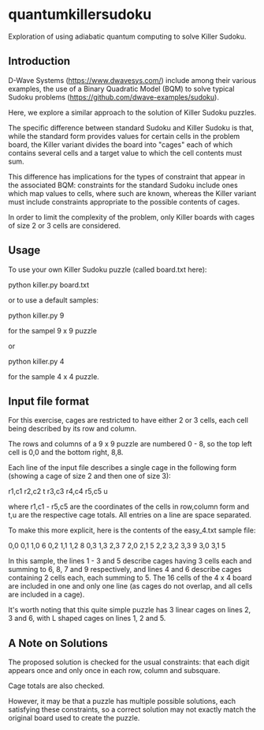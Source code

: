 # quantumkillersudoku
Exploration of using adiabatic quantum computing to solve Killer Sudoku.

## Introduction
D-Wave Systems (https://www.dwavesys.com/) include among their various examples, the use of a Binary Quadratic Model (BQM) to solve typical Sudoku problems (https://github.com/dwave-examples/sudoku).

Here, we explore a similar approach to the solution of Killer Sudoku puzzles.

The specific difference between standard Sudoku and Killer Sudoku is that, while the standard form provides values for certain cells in the problem board, the Killer variant divides the board into "cages" each of which contains several cells and a target value to which the cell contents must sum.

This difference has implications for the types of constraint that appear in the associated BQM: constraints for the standard Sudoku include ones which map values to cells, where such are known, whereas the Killer variant must include constraints appropriate to the possible contents of cages.

In order to limit the complexity of the problem, only Killer boards with cages of size 2 or 3 cells are considered. 

## Usage
To use your own Killer Sudoku puzzle (called board.txt here):

python killer.py board.txt

or to use a default samples:

python killer.py 9

for the sampel 9 x 9 puzzle

or 

python killer.py 4

for the sample 4 x 4 puzzle.

## Input file format
For this exercise, cages are restricted to have either 2 or 3 cells, each cell being described by its row and column.

The rows and columns of a 9 x 9 puzzle are numbered 0 - 8, so the top left cell is 0,0 and the bottom right, 8,8.

Each line of the input file describes a single cage in the following form (showing a cage of size 2 and then one of size 3):

r1,c1 r2,c2 t
r3,c3 r4,c4 r5,c5 u

where r1,c1 - r5,c5 are the coordinates of the cells in row,column form and t,u are the respective cage totals. All entries
on a line are space separated.

To make this more explicit, here is the contents of the easy_4.txt sample file:

0,0 0,1 1,0 6
0,2 1,1 1,2 8
0,3 1,3 2,3 7
2,0 2,1 5
2,2 3,2 3,3 9
3,0 3,1 5

In this sample, the lines 1 - 3 and 5 describe cages having 3 cells each and summing to 6, 8, 7 and 9 respectively,
and lines 4 and 6 describe cages containing 2 cells each, each summing to 5. The 16 cells of the 4 x 4 board are
included in one and only one line (as cages do not overlap, and all cells are included in a cage).

It's worth noting that this quite simple puzzle has 3 linear cages on lines 2, 3 and 6, with L shaped cages on lines 1, 2 and 5.


## A Note on Solutions
The proposed solution is checked for the usual constraints: that each digit appears once and only once in each
row, column and subsquare.

Cage totals are also checked.

However, it may be that a puzzle has multiple possible solutions, each satisfying these
constraints, so a correct solution may not exactly match the original board used to create the puzzle.